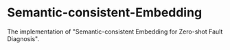 # Semantic-consistent-Embedding
The implementation of "Semantic-consistent Embedding for Zero-shot Fault Diagnosis".
